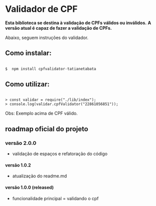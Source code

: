 # Validador de CPF

**Esta biblioteca se destina à validação de CPFs válidos ou inválidos.**
**A versão atual é capaz de fazer a validação de CPFs.**

Abaixo, seguem instruções do validador.

## Como instalar:

```javascript

$  npm install cpfvalidator-tatianetabata

```

## Como utilizar:

```node

> const validar = require("./lib/index");
> console.log(validar.cpfValidator("22861056851"));

```
Obs: Exemplo acima de CPF válido.

## roadmap oficial do projeto

### versão 2.0.0
- validação de espaços e refatoração do código

#### versão 1.0.2
- atualização do readme.md

#### versão 1.0.0 (released)
- funcionalidade principal = validando o cpf
